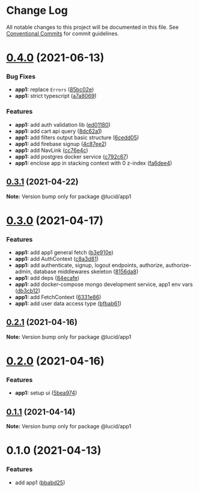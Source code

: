 # Change Log

All notable changes to this project will be documented in this file.
See [Conventional Commits](https://conventionalcommits.org) for commit guidelines.

# [0.4.0](https://github.com/vladislav1010/lucid/compare/@lucid/app1@0.3.1...@lucid/app1@0.4.0) (2021-06-13)


### Bug Fixes

* **app1:** replace `Errors` ([85bc02e](https://github.com/vladislav1010/lucid/commit/85bc02e38e65c56e773fc8a124fc5465a8692c54))
* **app1:** strict typescript ([a7a8069](https://github.com/vladislav1010/lucid/commit/a7a806968385161b52a7c9b04f40dbddf996f7d0))


### Features

* **app1:** add auth validation lib ([ed01180](https://github.com/vladislav1010/lucid/commit/ed0118006ce308f65ee77433891c0c57961a7a6f))
* **app1:** add cart api query ([8dc62a1](https://github.com/vladislav1010/lucid/commit/8dc62a1eb0476bf94bd097dc91aa7788ee8b2070))
* **app1:** add filters output basic structure ([6cedd05](https://github.com/vladislav1010/lucid/commit/6cedd05505ca08739ec4190eadb736180e231e09))
* **app1:** add firebase signup ([4c87ee2](https://github.com/vladislav1010/lucid/commit/4c87ee2ee5d29857e422852bfb910b1b05976f09))
* **app1:** add NavLink ([cc76e4c](https://github.com/vladislav1010/lucid/commit/cc76e4c3812d0ab92d8d8ff2f402ac05fbb9b5a1))
* **app1:** add postgres docker service ([c792c67](https://github.com/vladislav1010/lucid/commit/c792c679377331a36b0615ffb213b55955be37d1))
* **app1:** enclose app in stacking context with 0 z-index ([fa6dee4](https://github.com/vladislav1010/lucid/commit/fa6dee432b078f152fe66ab263fc6230e2184cf1))





## [0.3.1](https://github.com/Lucid-Deployment/lucid/compare/@lucid/app1@0.3.0...@lucid/app1@0.3.1) (2021-04-22)

**Note:** Version bump only for package @lucid/app1





# [0.3.0](https://github.com/Lucid-Deployment/lucid/compare/@lucid/app1@0.2.1...@lucid/app1@0.3.0) (2021-04-17)


### Features

* **app1:** add app1 general fetch ([b3e910e](https://github.com/Lucid-Deployment/lucid/commit/b3e910ee4e8f48ea7b544f2c7339648be5e148e3))
* **app1:** add AuthContext ([c8a3d81](https://github.com/Lucid-Deployment/lucid/commit/c8a3d819333e1890db6d6595a7decaee0402e355))
* **app1:** add authenticate, signup, logout endpoints, authorize, authorize-admin, database middlewares skeleton ([8156da8](https://github.com/Lucid-Deployment/lucid/commit/8156da8a4e2c84b86938359c110d3c24b75f5187))
* **app1:** add deps ([84ecafe](https://github.com/Lucid-Deployment/lucid/commit/84ecafe3c4e63d1e1d64f545f2a1c1fa5eadbc25))
* **app1:** add docker-compose mongo development service, app1 env vars ([db3cb12](https://github.com/Lucid-Deployment/lucid/commit/db3cb12d2174aaf85162de73f091de779129c8aa))
* **app1:** add FetchContext ([6331e86](https://github.com/Lucid-Deployment/lucid/commit/6331e866b32406b48d1af6bbb8e6f2e10d2eded2))
* **app1:** add user data access type ([bfbab61](https://github.com/Lucid-Deployment/lucid/commit/bfbab61403096da63561482f4d99592b7a75b035))





## [0.2.1](https://github.com/Lucid-Deployment/lucid/compare/@lucid/app1@0.2.0...@lucid/app1@0.2.1) (2021-04-16)

**Note:** Version bump only for package @lucid/app1





# [0.2.0](https://github.com/Lucid-Deployment/lucid/compare/@lucid/app1@0.1.1...@lucid/app1@0.2.0) (2021-04-16)


### Features

* **app1:** setup ui ([5bea974](https://github.com/Lucid-Deployment/lucid/commit/5bea974c6a80519f50fa272396d8cb2884336b4a))





## [0.1.1](https://github.com/Lucid-Deployment/lucid/compare/@lucid/app1@0.1.0...@lucid/app1@0.1.1) (2021-04-14)

**Note:** Version bump only for package @lucid/app1





# 0.1.0 (2021-04-13)


### Features

* add app1 ([bbabd25](https://github.com/Lucid-Deployment/lucid/commit/bbabd25e8ce685fa83b003cfb1d26461a700ab8b))
